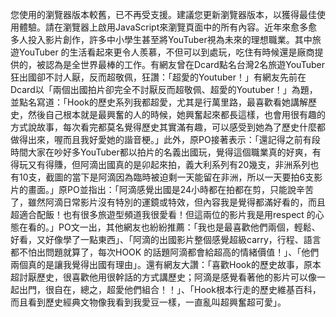 您使用的瀏覽器版本較舊，已不再受支援。建議您更新瀏覽器版本，以獲得最佳使用體驗。請在瀏覽器上啟用JavaScript來瀏覽頁面中的所有內容。近年來愈多愈多人投入影片創作，許多中小學生甚至將YouTuber視為未來的理想職業。其中旅遊YouTuber 的生活看起來更令人羨慕，不但可以到處玩，吃住有時候還是廠商提供的，被認為是全世界最棒的工作。有網友曾在Dcard點名台灣2名旅遊YouTuber狂出國卻不討人厭，反而超敬佩，狂讚：「超愛的Youtuber！」有網友先前在Dcard以「兩個出國拍片卻完全不討厭反而超敬佩、超愛的Youtuber！」為題，並點名寫道：「Hook的歷史系列我都超愛，尤其是行萬里路，最喜歡看她講解歷史，然後自己根本就是最興奮的人的時候，她興奮起來都長這樣，也會用很有趣的方式說故事，每次看完都莫名覺得歷史其實滿有趣，可以感受到她為了歷史什麼都做得出來，喔而且我好愛她的諧音梗。」此外，原PO接著表示：「還記得之前有段時間大家在吵好多YouTuber都以拍片的名義出國玩，覺得這個職業真的好爽，有得玩又有得賺，但阿滴出國真的是卯起來拍，義大利系列有20幾支，非洲系列也有10支，截圖的當下是阿滴因為臨時被迫剩一天能留在非洲，所以一天要拍6支影片的畫面。」原PO並指出：「阿滴感覺出國是24小時都在拍都在剪，只能說辛苦了，雖然阿滴日常影片沒有特別的運鏡或特效，但內容我是覺得都滿好看的，而且超適合配飯！也有很多旅遊型頻道我很愛看！但這兩位的影片我是用respect 的心態在看的。」PO文一出，其他網友也紛紛推薦：「我也是最喜歡他們兩個，輕鬆、好看，又好像學了一點東西」、「阿滴的出國影片整個感覺超級carry，行程、語言都不怕出問題就算了，每次HOOK 的話題阿滴都會給超高的情緒價值！」、「他們兩個真的是讓我覺得出國有理由」。還有網友大讚：「喜歡Hook的歷史故事，原本超討厭歷史，很喜歡他用很幹話的方式講歷史；阿滴是感覺看著他的影片可以像一起出門，很自在，總之，超愛他們組合！！」、「Hook根本行走的歷史維基百科，而且看到歷史經典文物像我看到我愛豆一樣，一直亂叫超興奮超可愛」。